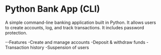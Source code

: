 # Python Bank App  (CLI)

A simple command-line banking application built in Python.
It allows users to create accounts, log, and track transactions.
It includes password protection.

--Features
-Create and manage accounts
-Deposit & withdraw funds
-Transaction history
-Suspension of users
